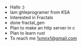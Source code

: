 - Hallo :)
- Iam ghleprogramer from KSA
- Interested in Fractals
- done fractal_gen
- Plan to make an http server in c
- Plan to learn rust
- To reach me 1xmnx1@gmail.com
